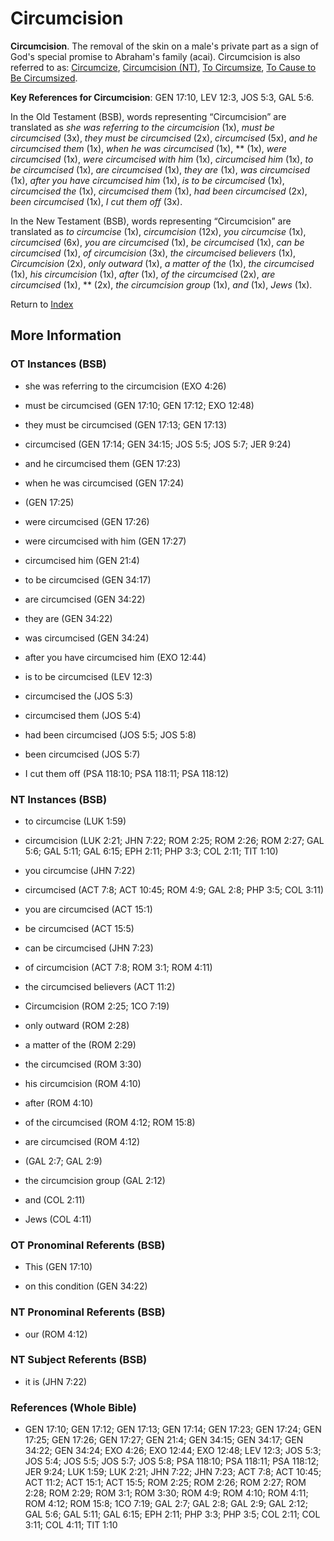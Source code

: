 # Circumcision
**Circumcision**. 
The removal of the skin on a male's private part as a sign of God's special promise to Abraham's family (acai). 
Circumcision is also referred to as: 
[Circumcize](Circumcise.md), [Circumcision (NT)](Circumcision.2.md), [To Circumsize](Circumsize.md), [To Cause to Be Circumsized](Circumsized.md). 


**Key References for Circumcision**: 
GEN 17:10, LEV 12:3, JOS 5:3, GAL 5:6. 


In the Old Testament (BSB), words representing “Circumcision” are translated as 
*she was referring to the circumcision* (1x), *must be circumcised* (3x), *they must be circumcised* (2x), *circumcised* (5x), *and he circumcised them* (1x), *when he was circumcised* (1x), ** (1x), *were circumcised* (1x), *were circumcised with him* (1x), *circumcised him* (1x), *to be circumcised* (1x), *are circumcised* (1x), *they are* (1x), *was circumcised* (1x), *after you have circumcised him* (1x), *is to be circumcised* (1x), *circumcised the* (1x), *circumcised them* (1x), *had been circumcised* (2x), *been circumcised* (1x), *I cut them off* (3x). 


In the New Testament (BSB), words representing “Circumcision” are translated as 
*to circumcise* (1x), *circumcision* (12x), *you circumcise* (1x), *circumcised* (6x), *you are circumcised* (1x), *be circumcised* (1x), *can be circumcised* (1x), *of circumcision* (3x), *the circumcised believers* (1x), *Circumcision* (2x), *only outward* (1x), *a matter of the* (1x), *the circumcised* (1x), *his circumcision* (1x), *after* (1x), *of the circumcised* (2x), *are circumcised* (1x), ** (2x), *the circumcision group* (1x), *and* (1x), *Jews* (1x). 


Return to [Index](00-Index.md)

## More Information

### OT Instances (BSB)

* she was referring to the circumcision (EXO 4:26)

* must be circumcised (GEN 17:10; GEN 17:12; EXO 12:48)

* they must be circumcised (GEN 17:13; GEN 17:13)

* circumcised (GEN 17:14; GEN 34:15; JOS 5:5; JOS 5:7; JER 9:24)

* and he circumcised them (GEN 17:23)

* when he was circumcised (GEN 17:24)

*  (GEN 17:25)

* were circumcised (GEN 17:26)

* were circumcised with him (GEN 17:27)

* circumcised him (GEN 21:4)

* to be circumcised (GEN 34:17)

* are circumcised (GEN 34:22)

* they are (GEN 34:22)

* was circumcised (GEN 34:24)

* after you have circumcised him (EXO 12:44)

* is to be circumcised (LEV 12:3)

* circumcised the (JOS 5:3)

* circumcised them (JOS 5:4)

* had been circumcised (JOS 5:5; JOS 5:8)

* been circumcised (JOS 5:7)

* I cut them off (PSA 118:10; PSA 118:11; PSA 118:12)



### NT Instances (BSB)

* to circumcise (LUK 1:59)

* circumcision (LUK 2:21; JHN 7:22; ROM 2:25; ROM 2:26; ROM 2:27; GAL 5:6; GAL 5:11; GAL 6:15; EPH 2:11; PHP 3:3; COL 2:11; TIT 1:10)

* you circumcise (JHN 7:22)

* circumcised (ACT 7:8; ACT 10:45; ROM 4:9; GAL 2:8; PHP 3:5; COL 3:11)

* you are circumcised (ACT 15:1)

* be circumcised (ACT 15:5)

* can be circumcised (JHN 7:23)

* of circumcision (ACT 7:8; ROM 3:1; ROM 4:11)

* the circumcised believers (ACT 11:2)

* Circumcision (ROM 2:25; 1CO 7:19)

* only outward (ROM 2:28)

* a matter of the (ROM 2:29)

* the circumcised (ROM 3:30)

* his circumcision (ROM 4:10)

* after (ROM 4:10)

* of the circumcised (ROM 4:12; ROM 15:8)

* are circumcised (ROM 4:12)

*  (GAL 2:7; GAL 2:9)

* the circumcision group (GAL 2:12)

* and (COL 2:11)

* Jews (COL 4:11)



### OT Pronominal Referents (BSB)

* This (GEN 17:10)

* on this condition (GEN 34:22)



### NT Pronominal Referents (BSB)

* our (ROM 4:12)



### NT Subject Referents (BSB)

* it is (JHN 7:22)



### References (Whole Bible)

* GEN 17:10; GEN 17:12; GEN 17:13; GEN 17:14; GEN 17:23; GEN 17:24; GEN 17:25; GEN 17:26; GEN 17:27; GEN 21:4; GEN 34:15; GEN 34:17; GEN 34:22; GEN 34:24; EXO 4:26; EXO 12:44; EXO 12:48; LEV 12:3; JOS 5:3; JOS 5:4; JOS 5:5; JOS 5:7; JOS 5:8; PSA 118:10; PSA 118:11; PSA 118:12; JER 9:24; LUK 1:59; LUK 2:21; JHN 7:22; JHN 7:23; ACT 7:8; ACT 10:45; ACT 11:2; ACT 15:1; ACT 15:5; ROM 2:25; ROM 2:26; ROM 2:27; ROM 2:28; ROM 2:29; ROM 3:1; ROM 3:30; ROM 4:9; ROM 4:10; ROM 4:11; ROM 4:12; ROM 15:8; 1CO 7:19; GAL 2:7; GAL 2:8; GAL 2:9; GAL 2:12; GAL 5:6; GAL 5:11; GAL 6:15; EPH 2:11; PHP 3:3; PHP 3:5; COL 2:11; COL 3:11; COL 4:11; TIT 1:10



